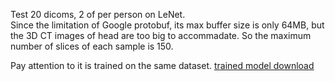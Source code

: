 Test 20 dicoms, 2 of per person on LeNet.   
Since the limitation of Google protobuf, its max buffer size is only 64MB, but the 3D CT images of head are too big to accommadate. So the maximum number of slices of each sample is 150.

Pay attention to it is trained on the same dataset.
[trained model download](http://omoitwcai.bkt.clouddn.com/lenet_iter_10000.caffemodel)

